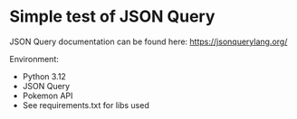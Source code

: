 # Simple test of JSON Query

JSON Query documentation can be found here: https://jsonquerylang.org/ 

Environment:
* Python 3.12
* JSON Query
* Pokemon API
* See requirements.txt for libs used
